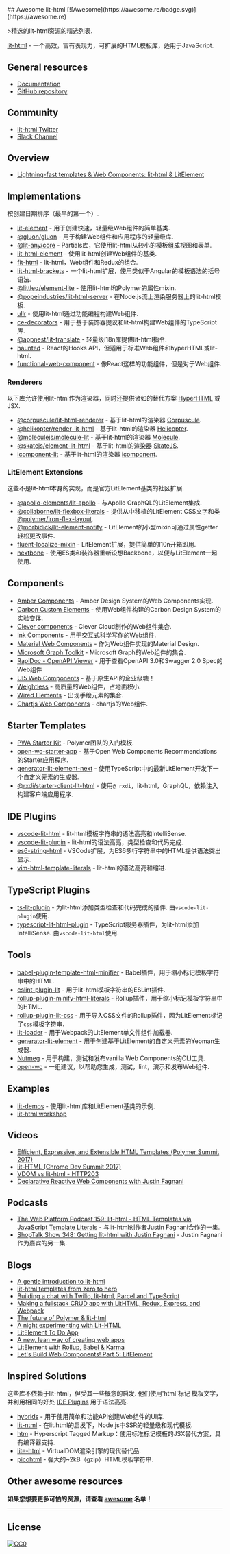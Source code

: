 <div class="github-widget" data-repo="web-padawan/awesome-lit-html"></div>
## Awesome lit-html [![Awesome](https://awesome.re/badge.svg)](https://awesome.re)

&gt;精选的lit-html资源的精选列表.

[lit-html](https://lit-html.polymer-project.org) - 一个高效，富有表现力，可扩展的HTML模板库，适用于JavaScript.



## General resources

- [Documentation](https://lit-html.polymer-project.org/guide)
- [GitHub repository](https://github.com/Polymer/lit-html)

## Community

- [lit-html Twitter](https://twitter.com/lit_html)
- [Slack Channel](https://join.slack.com/t/polymer/shared_invite/enQtNTAzNzg3NjU4ODM4LTkzZGVlOGIxMmNiMjMzZDM1YzYyMzdiYTk0YjQyOWZhZTMwN2RlNjM5ZDFmZjMxZWRjMWViMDA1MjNiYWFhZWM)

## Overview

- [Lightning-fast templates & Web Components: lit-html & LitElement](https://developers.google.com/web/updates/2019/02/lit-element-and-lit-html)

## Implementations

按创建日期排序（最早的第一个）.

- [lit-element](https://www.npmjs.com/package/lit-element) - 用于创建快速，轻量级Web组件的简单基类.
- [@gluon/gluon](https://www.npmjs.com/package/@gluon/gluon) - 用于构建Web组件和应用程序的轻量级库.
- [@lit-any/core](https://github.com/hypermedia-app/lit-any-core) -  Partials库，它使用lit-html从较小的模板组成视图和表单.
- [lit-html-element](https://www.npmjs.com/package/lit-html-element) - 使用lit-html创建Web组件的基类.
- [fit-html](https://www.npmjs.com/package/fit-html) -  lit-html，Web组件和Redux的组合.
- [lit-html-brackets](https://www.npmjs.com/package/lit-html-brackets) - 一个lit-html扩展，使用类似于Angular的模板语法的括号语法.
- [@littleq/element-lite](https://www.npmjs.com/package/@littleq/element-lite) - 使用lit-html和Polymer的属性mixin.
- [@popeindustries/lit-html-server](https://www.npmjs.com/package/@popeindustries/lit-html-server) - 在Node.js流上渲染服务器上的lit-html模板.
- [ullr](https://github.com/aggre/ullr) - 使用lit-html通过功能编程构建Web组件.
- [ce-decorators](https://www.npmjs.com/package/ce-decorators) - 用于基于装饰器提议和lit-html构建Web组件的TypeScript库.
- [@appnest/lit-translate](https://www.npmjs.com/package/@appnest/lit-translate) - 轻量级i18n库提供lit-html指令.
- [haunted](https://www.npmjs.com/package/haunted) -  React的Hooks API，但适用于标准Web组件和hyperHTML或lit-html.
- [functional-web-component](https://www.npmjs.com/package/functional-web-component) - 像React这样的功能组件，但是对于Web组件.

### Renderers

以下库允许使用lit-html作为渲染器，同时还提供诸如的替代方案 [HyperHTML](https://github.com/WebReflection/hyperHTML) 或JSX.

- [@corpuscule/lit-html-renderer](https://www.npmjs.com/package/@corpuscule/lit-html-renderer) - 基于lit-html的渲染器 [Corpuscule](https://github.com/corpusculejs/corpuscule).
- [@helikopter/render-lit-html](https://www.npmjs.com/package/@helikopter/render-lit-html) - 基于lit-html的渲染器 [Helicopter](https://github.com/briancavalier/helikopter).
- [@moleculejs/molecule-lit](https://www.npmjs.com/package/@moleculejs/molecule-lit) - 基于lit-html的渲染器 [Molecule](https://github.com/Molecule-JS/MoleculeJS).
- [@skatejs/element-lit-html](https://www.npmjs.com/package/@skatejs/element-lit-html) - 基于lit-html的渲染器 [SkateJS](https://github.com/skatejs/skatejs).
- [icomponent-lit](https://www.npmjs.com/package/icomponent-lit) - 基于lit-html的渲染器 [icomponent](https://github.com/prasannavl/icomponent).

### LitElement Extensions

这些不是lit-html本身的实现，而是官方LitElement基类的社区扩展.

- [@apollo-elements/lit-apollo](https://www.npmjs.com/package/@apollo-elements/lit-apollo) - 与Apollo GraphQL的LitElement集成.
- [@collaborne/lit-flexbox-literals](https://www.npmjs.com/package/@collaborne/lit-flexbox-literals) - 提供从中移植的LitElement CSS文字和类 [@polymer/iron-flex-layout](https://github.com/PolymerElements/iron-flex-layout).
- [@morbidick/lit-element-notify](https://www.npmjs.com/package/@morbidick/lit-element-notify) -  LitElement的小型mixin可通过属性getter轻松更改事件.
- [fluent-localize-mixin](https://www.npmjs.com/package/fluent-localize-mixin) -  LitElement扩展，提供简单的l10n开箱即用.
- [nextbone](https://www.npmjs.com/package/nextbone) - 使用ES类和装饰器重新设想Backbone，以便与LitElement一起使用.

## Components

- [Amber Components](https://github.com/bitrockteam/amber-components) -  Amber Design System的Web Components实现.
- [Carbon Custom Elements](https://github.com/carbon-design-system/carbon-custom-elements) - 使用Web组件构建的Carbon Design System的实验变体.
- [Clever components](https://github.com/CleverCloud/clever-components) -  Clever Cloud制作的Web组件集合.
- [Ink Components](https://github.com/ink-components/ink-components) - 用于交互式科学写作的Web组件.
- [Material Web Components](https://github.com/material-components/material-components-web-components) - 作为Web组件实现的Material Design.
- [Microsoft Graph Toolkit](https://github.com/microsoftgraph/microsoft-graph-toolkit) -  Microsoft Graph的Web组件的集合.
- [RapiDoc - OpenAPI Viewer](https://mrin9.github.io/RapiDoc) - 用于查看OpenAPI 3.0和Swagger 2.0 Spec的Web组件
- [UI5 Web Components](https://github.com/SAP/ui5-webcomponents) - 基于原生API的企业级糖！
- [Weightless](https://github.com/andreasbm/weightless) - 高质量的Web组件，占地面积小.
- [Wired Elements](https://github.com/wiredjs/wired-elements) - 出现手绘元素的集合.
- [Chartjs Web Components](https://github.com/fsx950223/chartjs-web-components) -  chartjs的Web组件.

## Starter Templates

- [PWA Starter Kit](https://github.com/Polymer/pwa-starter-kit) -  Polymer团队的入门模板.
- [open-wc-starter-app](https://github.com/open-wc/open-wc-starter-app) - 基于Open Web Components Recommendations的Starter应用程序.
- [generator-lit-element-next](https://github.com/motss/generator-lit-element-next) - 使用TypeScript中的最新LitElement开发下一个自定义元素的生成器.
- [@rxdi/starter-client-lit-html](https://github.com/rxdi/starter-client-side-lit-html) - 使用`@ rxdi`，lit-html，GraphQL，依赖注入构建客户端应用程序.

## IDE Plugins

- [vscode-lit-html](https://github.com/mjbvz/vscode-lit-html) -  lit-html模板字符串的语法高亮和IntelliSense.
- [vscode-lit-plugin](https://github.com/runem/vscode-lit-plugin) -  lit-html的语法高亮，类型检查和代码完成.
- [es6-string-html](https://github.com/mydesireiscoma/es6-string-html) -  VSCode扩展，为ES6多行字符串中的HTML提供语法突出显示.
- [vim-html-template-literals](https://github.com/jonsmithers/vim-html-template-literals) -  lit-html的语法高亮和缩进.

## TypeScript Plugins

- [ts-lit-plugin](https://github.com/runem/ts-lit-plugin)   - 为lit-html添加类型检查和代码完成的插件.  由`vscode-lit-plugin`使用.
- [typescript-lit-html-plugin](https://github.com/Microsoft/typescript-lit-html-plugin)   -  TypeScript服务器插件，为lit-html添加IntelliSense.  由`vscode-lit-html`使用.

## Tools

- [babel-plugin-template-html-minifier](https://github.com/cfware/babel-plugin-template-html-minifier) -  Babel插件，用于缩小标记模板字符串中的HTML.
- [eslint-plugin-lit](https://github.com/43081j/eslint-plugin-lit) - 用于lit-html模板字符串的ESLint插件.
- [rollup-plugin-minify-html-literals](https://github.com/asyncLiz/rollup-plugin-minify-html-literals) -  Rollup插件，用于缩小标记模板字符串中的HTML.
- [rollup-plugin-lit-css](https://github.com/bennypowers/rollup-plugin-lit-css) - 用于导入CSS文件的Rollup插件，因为LitElement标记了`css`模板字符串.
- [lit-loader](https://github.com/PolymerX/lit-loader) - 用于Webpack的LitElement单文件组件加载器.
- [generator-lit-element](https://github.com/sebs/generator-lit-element) - 用于创建基于LitElement的自定义元素的Yeoman生成器.
- [Nutmeg](https://github.com/abraham/nutmeg-cli) - 用于构建，测试和发布vanilla Web Components的CLI工具.
- [open-wc](https://github.com/open-wc) - 一组建议，以帮助您生成，测试，lint，演示和发布Web组件.

## Examples

- [lit-demos](https://github.com/open-wc/lit-demos) - 使用lit-html库和LitElement基类的示例.
- [lit-html workshop](https://github.com/LarsDenBakker/lit-html-workshop)

## Videos

- [Efficient, Expressive, and Extensible HTML Templates (Polymer Summit 2017)](https://www.youtube.com/watch?v=ruql541T7gc)
- [lit-HTML (Chrome Dev Summit 2017)](https://www.youtube.com/watch?v=Io6JjgckHbg)
- [VDOM vs lit-html - HTTP203](https://www.youtube.com/watch?v=uCHZJy2n8Qs)
- [Declarative Reactive Web Components with Justin Fagnani](https://www.youtube.com/watch?v=9FB0GSOAESo)

## Podcasts

- [The Web Platform Podcast 159: lit-html - HTML Templates via JavaScript Template Literals](https://thewebplatformpodcast.com/159-lithtml-html-templates-via-javascript-template-literals) -
与lit-html创作者Justin Fagnani合作的一集.
- [ShopTalk Show 348: Getting lit-html with Justin Fagnani](https://shoptalkshow.com/episodes/348/) -  Justin Fagnani作为嘉宾的另一集.

## Blogs

- [A gentle introduction to lit-html](https://dev.to/julcasans/a-gentle-introduction-to-lit-html-3d74)
- [lit-html templates from zero to hero](https://dev.to/julcasans/lit-html-templates-from-zero-to-hero-2afm)
- [Building a chat with Twilio, lit-html, Parcel and TypeScript](https://dev.to/dkundel/building-a-chat-with-twilio-lit-html-parcel-and-typescript-1jo1)
- [Making a fullstack CRUD app with LitHTML, Redux, Express, and Webpack](https://medium.com/@pascalschilp/making-a-fullstack-crud-app-with-lithtml-redux-express-and-webpack-fe7e5cf8b3ef)
- [The future of Polymer & lit-html](https://43081j.com/2018/08/future-of-polymer)
- [A night experimenting with Lit-HTML](https://lucamezzalira.com/2018/08/14/a-night-experimenting-with-lit-html/)
- [LitElement To Do App](https://medium.com/@westbrook/litelement-to-do-app-1e08a31707a4)
- [A new, lean way of creating web apps](https://medium.com/@kennethrohde/a-new-lean-way-of-creating-web-apps-88a49c5b87ec)
- [LitElement with Rollup, Babel & Karma](https://43081j.com/2018/09/polymer-lit-with-rollup)
- [Let's Build Web Components! Part 5: LitElement](https://dev.to/bennypowers/lets-build-web-components-part-5-litelement-906)

## Inspired Solutions

 这些库不依赖于lit-html，但受其一些概念的启发.  他们使用&#39;html`标记
模板文字，并利用相同的好处 [IDE Plugins](#ide-plugins) 用于语法高亮.

- [hybrids](https://github.com/hybridsjs/hybrids) - 用于使用简单和功能API创建Web组件的UI库.
- [lit-ntml](https://github.com/motss/lit-ntml) - 在lit.html的启发下，Node.js中SSR的轻量级和现代模板.
- [htm](https://github.com/developit/htm) -  Hyperscript Tagged Markup：使用标准标记模板的JSX替代方案，具有编译器支持.
- [lite-html](https://github.com/ruphin/lite-html) -  VirtualDOM渲染引擎的现代替代品.
- [picohtml](https://github.com/stepanvanzuriak/picohtml) - 强大的~2kB（gzip）HTML模板字符串.

## Other awesome resources

**如果您想要更多可怕的资源，请查看 [awesome](https://github.com/sindresorhus/awesome) 名单！**

---

## License

[![CC0](https://upload.wikimedia.org/wikipedia/commons/6/69/CC0_button.svg)](http://creativecommons.org/publicdomain/zero/1.0/)
